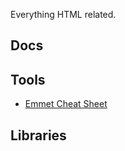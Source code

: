 Everything HTML related.

## Docs

## Tools

-   [Emmet Cheat Sheet](https://docs.emmet.io/cheat-sheet/)

## Libraries

